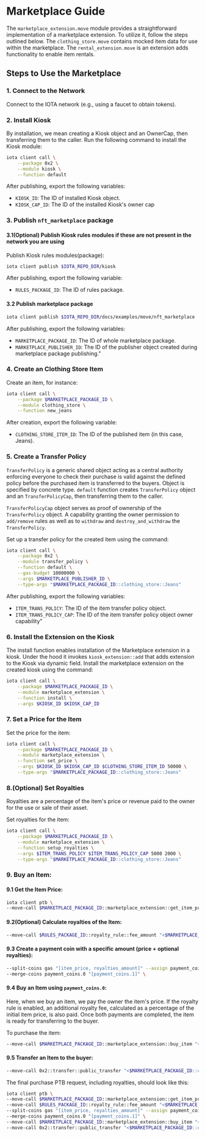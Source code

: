 # Marketplace Guide

The `marketplace_extension.move` module provides a straightforward implementation of a marketplace extension. To utilize it, follow the steps outlined below.
The `clothing_store.move` contains mocked item data for use within the marketplace.
The `rental_extension.move` is an extension adds functionality to enable item rentals.

## Steps to Use the Marketplace

### 1. Connect to the Network

Connect to the IOTA network (e.g., using a faucet to obtain tokens).

### 2. Install Kiosk

By installation, we mean creating a Kiosk object and an OwnerCap, then transferring them to the caller.
Run the following command to install the Kiosk module:

```bash
iota client call \
    --package 0x2 \
    --module kiosk \
    --function default
```

After publishing, export the following variables:

- `KIOSK_ID`: The ID of installed Kiosk object.
- `KIOSK_CAP_ID`: The ID of the installed Kiosk's owner cap

### 3. Publish `nft_marketplace` package

#### 3.1(Optional) Publish Kiosk rules modules if these are not present in the network you are using

Publish Kiosk rules modules(package):

```bash
iota client publish $IOTA_REPO_DIR/kiosk
```

After publishing, export the following variable:

- `RULES_PACKAGE_ID`: The ID of rules package.

#### 3.2 Publish marketplace package

```bash
iota client publish $IOTA_REPO_DIR/docs/examples/move/nft_marketplace
```

After publishing, export the following variables:

- `MARKETPLACE_PACKAGE_ID`: The ID of whole marketplace package.
- `MARKETPLACE_PUBLISHER_ID`: The ID of the publisher object created during marketplace package publishing."

### 4. Create an Clothing Store Item

Create an item, for instance:

```bash
iota client call \
    --package $MARKETPLACE_PACKAGE_ID \
    --module clothing_store \
    --function new_jeans
```

After creation, export the following variable:

- `CLOTHING_STORE_ITEM_ID`: The ID of the published item (in this case, Jeans).

### 5. Create a Transfer Policy

`TransferPolicy` is a generic shared object acting as a central authority enforcing everyone to check their purchase is valid against the defined policy before the purchased item is transferred to the buyers. Object is specified by concrete type.
`default` function creates `TransferPolicy` object and an `TransferPolicyCap`, then transferring them to the caller.

`TransferPolicyCap` object serves as proof of ownership of the `TransferPolicy` object.
A capability granting the owner permission to `add/remove` rules as well as to `withdraw` and `destroy_and_withdraw` the `TransferPolicy`.

Set up a transfer policy for the created item using the command:

```bash
iota client call \
    --package 0x2 \
    --module transfer_policy \
    --function default \
    --gas-budget 10000000 \
    --args $MARKETPLACE_PUBLISHER_ID \
    --type-args "$MARKETPLACE_PACKAGE_ID::clothing_store::Jeans"
```

After publishing, export the following variables:

- `ITEM_TRANS_POLICY`: The ID of the item transfer policy object.
- `ITEM_TRANS_POLICY_CAP`: The ID of the item transfer policy object owner capability"

### 6. Install the Extension on the Kiosk

The install function enables installation of the Marketplace extension in a kiosk.
Under the hood it invokes `kiosk_extension::add` that adds extension to the Kiosk via dynamic field.
Install the marketplace extension on the created kiosk using the command:

```bash
iota client call \
    --package $MARKETPLACE_PACKAGE_ID \
    --module marketplace_extension \
    --function install \
    --args $KIOSK_ID $KIOSK_CAP_ID
```

### 7. Set a Price for the Item

Set the price for the item:

```bash
iota client call \
    --package $MARKETPLACE_PACKAGE_ID \
    --module marketplace_extension \
    --function set_price \
    --args $KIOSK_ID $KIOSK_CAP_ID $CLOTHING_STORE_ITEM_ID 50000 \
    --type-args "$MARKETPLACE_PACKAGE_ID::clothing_store::Jeans"
```

### 8.(Optional) Set Royalties

Royalties are a percentage of the item's price or revenue paid to the owner for the use or sale of their asset.

Set royalties for the item:

```bash
iota client call \
    --package $MARKETPLACE_PACKAGE_ID \
    --module marketplace_extension \
    --function setup_royalties \
    --args $ITEM_TRANS_POLICY $ITEM_TRANS_POLICY_CAP 5000 2000 \
    --type-args "$MARKETPLACE_PACKAGE_ID::clothing_store::Jeans"
```

### 9. Buy an Item:

#### 9.1 Get the Item Price:

```bash
iota client ptb \
--move-call $MARKETPLACE_PACKAGE_ID::marketplace_extension::get_item_price "<$MARKETPLACE_PACKAGE_ID::clothing_store::Jeans>" @$KIOSK_ID @$CLOTHING_STORE_ITEM_ID --assign item_price \
```

#### 9.2(Optional) Calculate royalties of the Item:

```bash
--move-call $RULES_PACKAGE_ID::royalty_rule::fee_amount "<$MARKETPLACE_PACKAGE_ID::clothing_store::Jeans>" @$ITEM_TRANS_POLICY item_price --assign royalties_amount \
```

#### 9.3 Create a payment coin with a specific amount (price + optional royalties):

```bash
--split-coins gas "[item_price, royalties_amount]" --assign payment_coins \
--merge-coins payment_coins.0 "[payment_coins.1]" \
```

#### 9.4 Buy an Item using `payment_coins.0`:

Here, when we buy an item, we pay the owner the item's price. If the royalty rule is enabled, an additional royalty fee, calculated as a percentage of the initial item price, is also paid. Once both payments are completed, the item is ready for transferring to the buyer.

To purchase the item:

```bash
--move-call $MARKETPLACE_PACKAGE_ID::marketplace_extension::buy_item "<$MARKETPLACE_PACKAGE_ID::clothing_store::Jeans>" @$KIOSK_ID @$ITEM_TRANS_POLICY @$CLOTHING_STORE_ITEM_ID payment_coins.0 --assign purchased_item
```

#### 9.5 Transfer an Item to the buyer:

```bash
--move-call 0x2::transfer::public_transfer "<$MARKETPLACE_PACKAGE_ID::clothing_store::Jeans>" purchased_item @<buyer address> \
```

The final purchase PTB request, including royalties, should look like this:

```bash
iota client ptb \
--move-call $MARKETPLACE_PACKAGE_ID::marketplace_extension::get_item_price "<$MARKETPLACE_PACKAGE_ID::clothing_store::Jeans>" @$KIOSK_ID @$CLOTHING_STORE_ITEM_ID --assign item_price \
--move-call $RULES_PACKAGE_ID::royalty_rule::fee_amount "<$MARKETPLACE_PACKAGE_ID::clothing_store::Jeans>" @$ITEM_TRANS_POLICY item_price --assign royalties_amount \
--split-coins gas "[item_price, royalties_amount]" --assign payment_coins \
--merge-coins payment_coins.0 "[payment_coins.1]" \
--move-call $MARKETPLACE_PACKAGE_ID::marketplace_extension::buy_item "<$MARKETPLACE_PACKAGE_ID::clothing_store::Jeans>" @$KIOSK_ID @$ITEM_TRANS_POLICY @$CLOTHING_STORE_ITEM_ID payment_coins.0 --assign purchased_item \
--move-call 0x2::transfer::public_transfer "<$MARKETPLACE_PACKAGE_ID::clothing_store::Jeans>" purchased_item @<buyer address>
```

